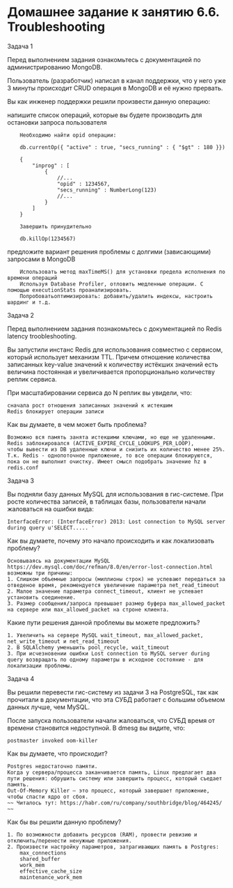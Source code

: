 # Домашнее задание к занятию 6.6. Troubleshooting

Задача 1

Перед выполнением задания ознакомьтесь с документацией по администрированию MongoDB.

Пользователь (разработчик) написал в канал поддержки, что у него уже 3 минуты происходит CRUD операция в MongoDB и её нужно прервать.

Вы как инженер поддержки решили произвести данную операцию:

напишите список операций, которые вы будете производить для остановки запроса пользователя


        Необходимо найти opid операции:
        
        db.currentOp({ "active" : true, "secs_running" : { "$gt" : 180 }})
        
        {
            "inprog" : [
                {
                    //...
                    "opid" : 1234567,
                    "secs_running" : NumberLong(123)
                    //...
                }
            ]
        }
        
        Завершить принудительно
        
        db.killOp(1234567)


предложите вариант решения проблемы с долгими (зависающими) запросами в MongoDB

        Использовать метод maxTimeMS() для установки предела исполнения по времени операций 
        Используя Database Profiler, отловить медленные операции. С помощью executionStats проанализировать. 
        Попробоватьоптимизировать: добавить/удалить индексы, настроить шардинг и т.д.

Задача 2

Перед выполнением задания познакомьтесь с документацией по Redis latency troobleshooting.

Вы запустили инстанс Redis для использования совместно с сервисом, который использует механизм TTL. Причем отношение количества записанных key-value значений к количеству истёкших значений есть величина постоянная и увеличивается пропорционально количеству реплик сервиса.

При масштабировании сервиса до N реплик вы увидели, что:

    сначала рост отношения записанных значений к истекшим
    Redis блокирует операции записи

Как вы думаете, в чем может быть проблема?

	Возможнo вся память занята истекшими ключами, но еще не удаленными. Redis заблокировался (ACTIVE_EXPIRE_CYCLE_LOOKUPS_PER_LOOP),
	чтобы вывести из DB удаленные ключи и снизить их количество менее 25%. Т.к. Redis - однопоточное приложение, то все операции блокируются,
	пока он не выполнит очистку. Имеет смысл подобрать значение hz в redis.conf
	
Задача 3

Вы подняли базу данных MySQL для использования в гис-системе. При росте количества записей, в таблицах базы, пользователи начали жаловаться на ошибки вида:

	InterfaceError: (InterfaceError) 2013: Lost connection to MySQL server during query u'SELECT..... '

Как вы думаете, почему это начало происходить и как локализовать проблему?  

	Основываясь на документации MySQL https://dev.mysql.com/doc/refman/8.0/en/error-lost-connection.html возможны три причины:
	1. Слишком объемные запросы (миллионы строк) не успевают передаться за отведеное время, рекомендуется увеличение параметра net_read_timeout
	2. Малое значение параметра connect_timeout, клиент не успевает установить соединение.
	3. Размер сообщения/запроса превышает размер буфера max_allowed_packet на сервере или max_allowed_packet на строне клиента.
	
Какие пути решения данной проблемы вы можете предложить?  

	1. Увеличить на сервере MySQL wait_timeout, max_allowed_packet, net_write_timeout и net_read_timeout
	2. В SQLAlchemy уменьшить pool_recycle, wait_timeout
	3. При исчезновении ошибки Lost connection to MySQL server during query возвращать по одному параметры в исходное состояние - для локализации проблемы.


Задача 4

Вы решили перевести гис-систему из задачи 3 на PostgreSQL, так как прочитали в документации, что эта СУБД работает с большим объемом данных лучше, чем MySQL.

После запуска пользователи начали жаловаться, что СУБД время от времени становится недоступной. В dmesg вы видите, что:

	postmaster invoked oom-killer

Как вы думаете, что происходит?

	Postgres недостаточно памяти.
	Когда у сервера/процесса заканчивается память, Linux предлагает два пути решения: обрушить систему или завершить процесс, который съедает память.
	Out-Of-Memory Killer — это процесс, который завершает приложение, чтобы спасти ядро от сбоя.
    ~~ Читалось тут: https://habr.com/ru/company/southbridge/blog/464245/ ~~

Как бы вы решили данную проблему?

	1. По возможности добавить ресурсов (RAM), провести ревизию и отключить/перенести ненужные приложения.
	2. Произвести настройку параметров, затрагивающих память в Postgres:
		max_connections
		shared_buffer
		work_mem
		effective_cache_size
		maintenance_work_mem